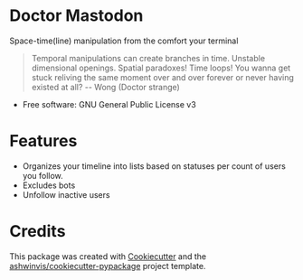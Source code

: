 Doctor Mastodon
===============

<!-- [![image](https://img.shields.io/pypi/v/doctor_mastodon.svg)](https://pypi.python.org/pypi/doctor_mastodon) -->
<!-- [![image](https://img.shields.io/travis/ashwinvis/doctor-mastodon.svg)](https://travis-ci.org/ashwinvis/doctor-mastodon) -->
<!-- [![Documentation Status](https://readthedocs.org/projects/doctor-mastodon/badge/?version=latest)](https://doctor-mastodon.readthedocs.io/en/latest/?badge=latest) -->


<!-- [![Updates](https://pyup.io/repos/github/ashwinvis/doctor_mastodon/shield.svg)](https://pyup.io/repos/github/ashwinvis/doctor_mastodon/) -->

Space-time(line) manipulation from the comfort your terminal

> Temporal manipulations can create branches in time. Unstable dimensional
> openings. Spatial paradoxes! Time loops! You wanna get stuck reliving the
> same moment over and over forever or never having existed at all?
>                                                  -- Wong (Doctor strange)

* Free software: GNU General Public License v3

<!-- * Documentation: https://doctor-mastodon.readthedocs.io. -->


# Features

* Organizes your timeline into lists based on statuses per count of users you
follow.
* Excludes bots
* Unfollow inactive users

# Credits

This package was created with
[Cookiecutter](https://github.com/audreyr/cookiecutter) and the
[ashwinvis/cookiecutter-pypackage](https://github.com/ashwinvis/cookiecutter-pypackage)
project template.

